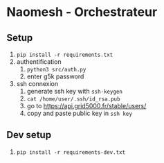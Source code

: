 # Naomesh - Orchestrateur

## Setup

1. `pip install -r requirements.txt`
2. authentification
    1. `python3 src/auth.py`
    2. enter g5k password
3. ssh connexion
    1. generate ssh key with `ssh-keygen`
    2. `cat /home/user/.ssh/id_rsa.pub`
    3. go to https://api.grid5000.fr/stable/users/
    4. copy and paste public key in `ssh key`

## Dev setup

1. `pip install -r requirements-dev.txt`